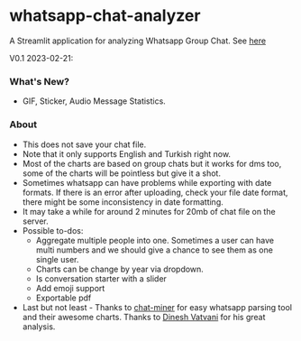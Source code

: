 # whatsapp-chat-analyzer
A Streamlit application for analyzing Whatsapp Group Chat. See [here](https://koftezz-whatsapp-chat-analyzer-streamlit-app-96gt93.streamlit.app/)

V0.1 2023-02-21:
### What's New?
- GIF, Sticker, Audio Message Statistics.

### About
 - This does not save your chat file.
 - Note that it only supports English and Turkish right now.
 - Most of the charts are based on group chats but it works for dms too, 
 some of the charts will be pointless but give it a shot.
 - Sometimes whatsapp can have problems while exporting with date formats. 
 If there is an error after uploading, check your file date format, 
 there might be some inconsistency in date formatting. 
 - It may take a while for around 2 minutes for 20mb of chat file on the 
 server.
 - Possible to-dos:
    - Aggregate multiple people into one. Sometimes a user can have multi 
    numbers and we should give a chance to see them as one single user.
    - Charts can be change by year via dropdown.
    - Is conversation starter with a slider
    - Add emoji support
    - Exportable pdf
 - Last but not least - Thanks to [chat-miner](
 https://github.com/joweich/chat-miner) for easy whatsapp parsing tool and 
 their awesome charts. Thanks to [Dinesh Vatvani](https://dvatvani.github.io/whatsapp-analysis.html) 
 for his great analysis.
